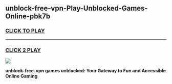 
## unblock-free-vpn-Play-Unblocked-Games-Online-pbk7b
<h3>
<a href="https://premium76.site?title=unblock-free-vpn&ref=25A">CLICK TO PLAY</a></h3>
<hr>

<h3>
<a href="https://premium76.site?title=unblock-free-vpn&ref=25A">CLICK 2 PLAY</a>
  
</h3>

<a href="https://premium76.site?title=unblock-free-vpn&ref=25A"><img src="https://clearcache.store/games.png"></a>


**unblock-free-vpn games unblocked: Your Gateway to Fun and Accessible Online Gaming**
